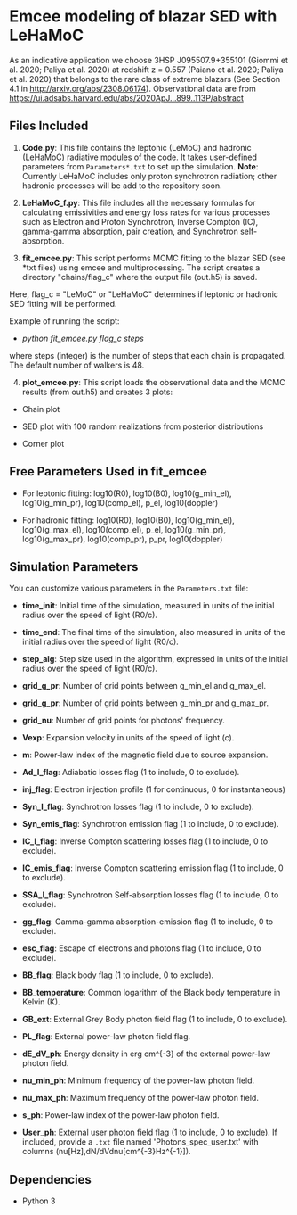 # Emcee modeling of blazar SED with LeHaMoC

As an indicative application we choose 3HSP J095507.9+355101 (Giommi et al. 2020; Paliya et al. 2020) at redshift z = 0.557 (Paiano et al. 2020; Paliya et al.
2020) that belongs to the rare class of extreme blazars (See Section 4.1 in http://arxiv.org/abs/2308.06174). Observational data are from https://ui.adsabs.harvard.edu/abs/2020ApJ...899..113P/abstract 


## Files Included

1. **Code.py**: This file contains the leptonic (LeMoC) and hadronic (LeHaMoC) radiative modules of the code. It takes user-defined parameters from `Parameters*.txt` to set up the simulation. 
**Note**: Currently LeHaMoC includes only proton synchrotron radiation; other hadronic processes will be add to the repository soon. 

2. **LeHaMoC_f.py**: This file includes all the necessary formulas for calculating emissivities and energy loss rates for various processes such as Electron and Proton Synchrotron, Inverse Compton (IC), gamma-gamma absorption, pair creation, and Synchrotron self-absorption.

3. **fit_emcee.py**: This script performs MCMC fitting to the blazar SED (see *txt files) using emcee and multiprocessing. The script creates a directory "chains/flag_c" where the output file (out.h5) is saved. 

Here, flag_c = "LeMoC" or "LeHaMoC" determines if leptonic or hadronic SED fitting will be performed.

Example of running the script: 

- *python fit_emcee.py flag_c steps*

where steps (integer) is the number of steps that each chain is propagated. The default number of walkers is 48.

4. **plot_emcee.py**: This script loads the observational data and the MCMC results (from out.h5) and creates 3 plots:

- Chain plot 

- SED plot with 100 random realizations from posterior distributions

- Corner plot

## Free Parameters Used in fit_emcee

- For leptonic fitting: log10(R0), log10(B0), log10(g_min_el), log10(g_min_pr), log10(comp_el), p_el, log10(doppler) 

- For hadronic fitting: log10(R0), log10(B0), log10(g_min_el), log10(g_max_el), log10(comp_el), p_el, log10(g_min_pr), log10(g_max_pr), log10(comp_pr), p_pr, log10(doppler) 


## Simulation Parameters

You can customize various parameters in the `Parameters.txt` file:

- **time_init**: Initial time of the simulation, measured in units of the initial radius over the speed of light (R0/c).

- **time_end**: The final time of the simulation, also measured in units of the initial radius over the speed of light (R0/c).

- **step_alg**: Step size used in the algorithm, expressed in units of the initial radius over the speed of light (R0/c).

- **grid_g_pr**: Number of grid points between g_min_el and g_max_el.

- **grid_g_pr**: Number of grid points between g_min_pr and g_max_pr.

- **grid_nu**: Number of grid points for photons' frequency.

- **Vexp**: Expansion velocity in units of the speed of light (c).

- **m**: Power-law index of the magnetic field due to source expansion.

- **Ad_l_flag**: Adiabatic losses flag (1 to include, 0 to exclude).

- **inj_flag**: Electron injection profile (1 for continuous, 0 for instantaneous)

- **Syn_l_flag**: Synchrotron losses flag (1 to include, 0 to exclude).

- **Syn_emis_flag**: Synchrotron emission flag (1 to include, 0 to exclude).

- **IC_l_flag**: Inverse Compton scattering losses flag (1 to include, 0 to exclude).

- **IC_emis_flag**: Inverse Compton scattering emission flag (1 to include, 0 to exclude).

- **SSA_l_flag**: Synchrotron Self-absorption losses flag (1 to include, 0 to exclude).

- **gg_flag**: Gamma-gamma absorption-emission flag (1 to include, 0 to exclude).

- **esc_flag**: Escape of electrons and photons flag (1 to include, 0 to exclude).

- **BB_flag**: Black body flag (1 to include, 0 to exclude).

- **BB_temperature**: Common logarithm of the Black body temperature in Kelvin (K).

- **GB_ext**: External Grey Body photon field flag (1 to include, 0 to exclude).

- **PL_flag**: External power-law photon field flag.

- **dE_dV_ph**: Energy density in erg cm^{-3} of the external power-law photon field.

- **nu_min_ph**: Minimum frequency of the power-law photon field.

- **nu_max_ph**: Maximum frequency of the power-law photon field.

- **s_ph**: Power-law index of the power-law photon field.

- **User_ph**: External user photon field flag (1 to include, 0 to exclude). If included, provide a `.txt` file named 'Photons_spec_user.txt' with columns (nu[Hz],dN/dVdnu[cm^{-3}Hz^{-1}]). 

## Dependencies

- Python 3

 
